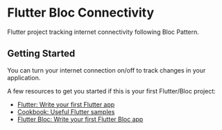 # Flutter Bloc Connectivity

Flutter project tracking internet connectivity following Bloc Pattern.

## Getting Started

You can turn your internet connection on/off to track changes in your application.

A few resources to get you started if this is your first Flutter/Bloc project:

- [Flutter: Write your first Flutter app](https://flutter.dev/docs/get-started/codelab)
- [Cookbook: Useful Flutter samples](https://flutter.dev/docs/cookbook)
- [Flutter Bloc: Write your first Flutter Bloc app](https://pub.dev/documentation/flutter_bloc/latest/)


